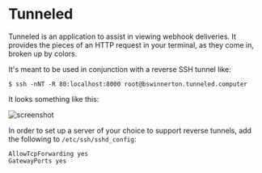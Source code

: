 # Tunneled

Tunneled is an application to assist in viewing webhook deliveries. It provides
the pieces of an HTTP request in your terminal, as they come in, broken up by
colors.

It's meant to be used in conjunction with a reverse SSH tunnel like:

```
$ ssh -nNT -R 80:localhost:8000 root@bswinnerton.tunneled.computer
```

It looks something like this:

![screenshot](https://cloud.githubusercontent.com/assets/934497/20954501/eb046a5c-bc09-11e6-9be0-5798e226028d.png)

In order to set up a server of your choice to support reverse tunnels, add the
following to `/etc/ssh/sshd_config`:

```
AllowTcpForwarding yes
GatewayPorts yes
```
